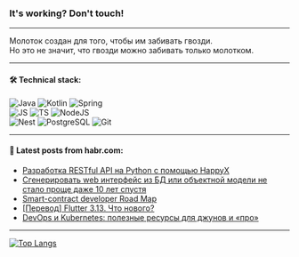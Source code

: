 ### It's working? Don't touch!

---
Молоток создан для того, чтобы им забивать гвозди. <br>
Но это не значит, что гвозди можно забивать только молотком.

---

#### 🛠️ Technical stack:

![Java](https://img.shields.io/badge/Java-informational?logo=Oracle&style=flat&logoColor=white&color=FF4500)
![Kotlin](https://img.shields.io/badge/Kotlin-informational?logo=Kotlin&style=flat&logoColor=white&color=774D97)
![Spring](https://img.shields.io/badge/SpringBoot-informational?logo=SpringBoot&style=flat&logoColor=white&color=6DB33F) <br>
![JS](https://img.shields.io/badge/JS-informational?logo=javaScript&style=flat&logoColor=black&color=F7Df1E)
![TS](https://img.shields.io/badge/TypeScript-informational?logo=typeScript&style=flat&logoColor=black&color=0667A8)
![NodeJS](https://img.shields.io/badge/NodeJS-informational?logo=node.js&style=flat&logoColor=white&color=70A760) <br>
![Nest](https://img.shields.io/badge/NestJS-informational?logo=NestJS&style=flat&logoColor=white&color=E0234E)
![PostgreSQL](https://img.shields.io/badge/PostgreSQL-informational?logo=PostgreSQL&style=flat&logoColor=white&color=DAA520)
![Git](https://img.shields.io/badge/Git-informational?logo=git&style=flat&logoColor=white&color=778899)

___

#### 💬 Latest posts from habr.com:

<!-- BLOG-POST-LIST:START -->
- [Разработка RESTful API на Python с помощью HappyX](https://habr.com/ru/articles/756548/?utm_source=habrahabr&utm_medium=rss&utm_campaign=756548)
- [Сгенерировать web интерфейс из БД или объектной модели не стало проще даже 10 лет спустя](https://habr.com/ru/articles/756544/?utm_source=habrahabr&utm_medium=rss&utm_campaign=756544)
- [Smart-contract developer Road Map](https://habr.com/ru/articles/756542/?utm_source=habrahabr&utm_medium=rss&utm_campaign=756542)
- [[Перевод] Flutter 3.13. Что нового?](https://habr.com/ru/companies/surfstudio/articles/756472/?utm_source=habrahabr&utm_medium=rss&utm_campaign=756472)
- [DevOps и Kubernetes: полезные ресурсы для джунов и «про»](https://habr.com/ru/companies/beeline_cloud/articles/756486/?utm_source=habrahabr&utm_medium=rss&utm_campaign=756486)
<!-- BLOG-POST-LIST:END -->

---
[![Top Langs](https://github-readme-stats-git-master-advtsetting-gmailcom.vercel.app/api/top-langs/?username=zloylis&langs_count=10&hide_title=false&title_color=e6edf3&size_weight=0.5&count_weight=0.5&layout=compact&hide_border=true&theme=dracula)](https://github.com/zloylis)

<!-- ![GitHub stats](https://github-readme-stats-git-master-advtsetting-gmailcom.vercel.app/api?username=zloylis&show_icons=true&hide_border=true&theme=dracula&hide_title=true&include_all_commits=true&count_private=true&hide=contribs&hide_rank=true) -->

